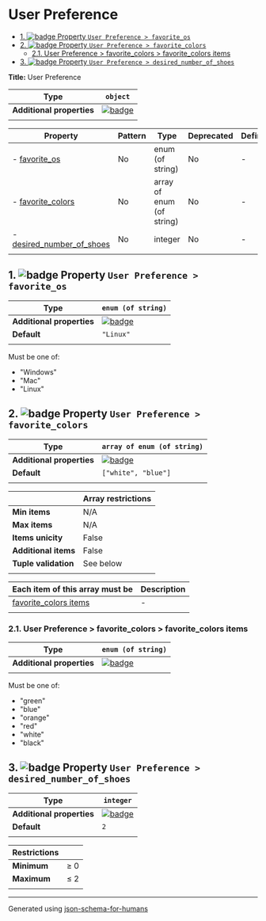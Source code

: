 # User Preference

- [1. ![badge](https://img.shields.io/badge/Optional-yellow) Property `User Preference > favorite_os`](#favorite_os)
- [2. ![badge](https://img.shields.io/badge/Optional-yellow) Property `User Preference > favorite_colors`](#favorite_colors)
  - [2.1. User Preference > favorite_colors > favorite_colors items](#autogenerated_heading_2)
- [3. ![badge](https://img.shields.io/badge/Optional-yellow) Property `User Preference > desired_number_of_shoes`](#desired_number_of_shoes)

**Title:** User Preference

| Type                      | `object`                                                                                                            |
| ------------------------- | ------------------------------------------------------------------------------------------------------------------- |
| **Additional properties** | [![badge](https://img.shields.io/badge/Any+type-allowed-green)](# "Additional Properties of any type are allowed.") |
|                           |                                                                                                                     |

| Property                                               | Pattern | Type                      | Deprecated | Definition | Title/Description |
| ------------------------------------------------------ | ------- | ------------------------- | ---------- | ---------- | ----------------- |
| - [favorite_os](#favorite_os )                         | No      | enum (of string)          | No         | -          | -                 |
| - [favorite_colors](#favorite_colors )                 | No      | array of enum (of string) | No         | -          | -                 |
| - [desired_number_of_shoes](#desired_number_of_shoes ) | No      | integer                   | No         | -          | -                 |
|                                                        |         |                           |            |            |                   |

## <a name="favorite_os"></a>1. ![badge](https://img.shields.io/badge/Optional-yellow) Property `User Preference > favorite_os`

| Type                      | `enum (of string)`                                                                                                  |
| ------------------------- | ------------------------------------------------------------------------------------------------------------------- |
| **Additional properties** | [![badge](https://img.shields.io/badge/Any+type-allowed-green)](# "Additional Properties of any type are allowed.") |
| **Default**               | `"Linux"`                                                                                                           |
|                           |                                                                                                                     |

Must be one of:
* "Windows"
* "Mac"
* "Linux"

## <a name="favorite_colors"></a>2. ![badge](https://img.shields.io/badge/Optional-yellow) Property `User Preference > favorite_colors`

| Type                      | `array of enum (of string)`                                                                                         |
| ------------------------- | ------------------------------------------------------------------------------------------------------------------- |
| **Additional properties** | [![badge](https://img.shields.io/badge/Any+type-allowed-green)](# "Additional Properties of any type are allowed.") |
| **Default**               | `["white", "blue"]`                                                                                                 |
|                           |                                                                                                                     |

|                      | Array restrictions |
| -------------------- | ------------------ |
| **Min items**        | N/A                |
| **Max items**        | N/A                |
| **Items unicity**    | False              |
| **Additional items** | False              |
| **Tuple validation** | See below          |
|                      |                    |

| Each item of this array must be                 | Description |
| ----------------------------------------------- | ----------- |
| [favorite_colors items](#favorite_colors_items) | -           |
|                                                 |             |

### <a name="autogenerated_heading_2"></a>2.1. User Preference > favorite_colors > favorite_colors items

| Type                      | `enum (of string)`                                                                                                  |
| ------------------------- | ------------------------------------------------------------------------------------------------------------------- |
| **Additional properties** | [![badge](https://img.shields.io/badge/Any+type-allowed-green)](# "Additional Properties of any type are allowed.") |
|                           |                                                                                                                     |

Must be one of:
* "green"
* "blue"
* "orange"
* "red"
* "white"
* "black"

## <a name="desired_number_of_shoes"></a>3. ![badge](https://img.shields.io/badge/Optional-yellow) Property `User Preference > desired_number_of_shoes`

| Type                      | `integer`                                                                                                           |
| ------------------------- | ------------------------------------------------------------------------------------------------------------------- |
| **Additional properties** | [![badge](https://img.shields.io/badge/Any+type-allowed-green)](# "Additional Properties of any type are allowed.") |
| **Default**               | `2`                                                                                                                 |
|                           |                                                                                                                     |

| Restrictions |        |
| ------------ | ------ |
| **Minimum**  | &ge; 0 |
| **Maximum**  | &le; 2 |
|              |        |

----------------------------------------------------------------------------------------------------------------------------
Generated using [json-schema-for-humans](https://github.com/coveooss/json-schema-for-humans)